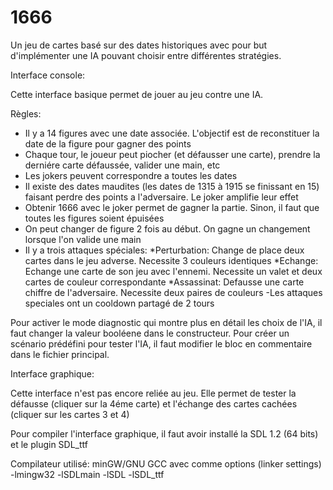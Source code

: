 # 1666

Un jeu de cartes basé sur des dates historiques avec pour but d'implémenter une IA pouvant choisir entre différentes stratégies.

Interface console:

Cette interface basique permet de jouer au jeu contre une IA.

Règles:
- Il y a 14 figures avec une date associée. L'objectif est de reconstituer la date de la figure pour gagner des points
- Chaque tour, le joueur peut piocher (et défausser une carte), prendre la derniére carte défaussée, valider une main, etc
- Les jokers peuvent correspondre a toutes les dates
- Il existe des dates maudites (les dates de 1315 à 1915 se finissant en 15) faisant perdre des points a l'adversaire. Le joker amplifie leur effet
- Obtenir 1666 avec le joker permet de gagner la partie. Sinon, il faut que toutes les figures soient épuisées
- On peut changer de figure 2 fois au début. On gagne un changement lorsque l'on valide une main
- Il y a trois attaques spéciales:
	*Perturbation: Change de place deux cartes dans le jeu adverse. Necessite 3 couleurs identiques
	*Echange: Echange une carte de son jeu avec l'ennemi. Necessite un valet et deux cartes de couleur correspondante
	*Assassinat: Defausse une carte chiffre de l'adversaire. Necessite deux paires de couleurs
-Les attaques speciales ont un cooldown partagé de 2 tours

Pour activer le mode diagnostic qui montre plus en détail les choix de l'IA, il faut changer la valeur booléene dans le constructeur.
Pour créer un scénario prédéfini pour tester l'IA, il faut modifier le bloc en commentaire dans le fichier principal.

Interface graphique:

Cette interface n'est pas encore reliée au jeu.
Elle permet de tester la défausse (cliquer sur la 4éme carte) et l'échange des cartes cachées (cliquer sur les cartes 3 et 4)

Pour compiler l'interface graphique, il faut avoir installé la SDL 1.2 (64 bits) et le plugin SDL_ttf

Compilateur utilisé: minGW/GNU GCC avec comme options (linker settings)
-lmingw32
-lSDLmain
-lSDL
-lSDL_ttf